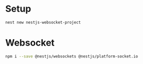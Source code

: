# Setup

```bash
nest new nestjs-websocket-project
```

# Websocket

```bash
npm i --save @nestjs/websockets @nestjs/platform-socket.io
```
